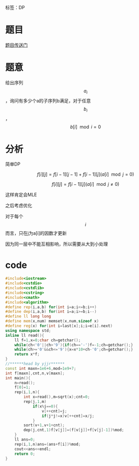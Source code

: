 ﻿---
subtitle: "调整DP顺序优化空间"
tags: 
 - DP-杂题
grammar_cjkRuby: true
catalog: true
layout:  post
header-img: "img/header/P60.jpg"
preview-img: "/img/preview/P60.jpg"
---
标签：DP

# 题目

[题目传送门](http://codeforces.com/contest/1061/problem/C)

# 题意

给出序列$$a_i$$，询问有多少个a的子序列b满足，对于任意$$b_i$$，$$b[i]\mod i=0$$

# 分析

简单DP

$$f[i][j]=f[i-1][j-1]+f[i-1][j] (a[i]\mod j=0)$$

$$f[i][j]=f[i-1][j] (a[i]\mod j\not= 0)$$

这样肯定会MLE

之后考虑优化

对于每个$$i$$而言，只在j为a[i]的因数才更新

因为同一层中不能互相影响，所以需要从大到小处理

# code
```cpp
#include<iostream>
#include<cstdio>
#include<cstdlib>
#include<cstring>
#include<cmath>
#include<algorithm>
#define rep(i,a,b) for(int i=a;i<=b;i++)
#define dep(i,a,b) for(int i=a;i>=b;i--)
#define ll long long
#define mem(x,num) memset(x,num,sizeof x)
#define reg(x) for(int i=last[x];i;i=e[i].next)
using namespace std;
inline ll read(){
    ll f=1,x=0;char ch=getchar();
    while(ch<'0'||ch>'9'){if(ch=='-')f=-1;ch=getchar();}
    while(ch>='0'&&ch<='9'){x=x*10+ch-'0';ch=getchar();}
    return x*f;
}
//******head by yjjr******
const int maxn=1e6+6,mod=1e9+7;
int f[maxn],cnt,n,v[maxn];
int main(){
    n=read();
    f[0]=1;
    rep(i,1,n){
        int x=read(),m=sqrt(x);cnt=0;
        rep(j,1,m)
            if(x%j==0){
                v[++cnt]=j;
                if(j*j!=x)v[++cnt]=x/j;
            }
        sort(v+1,v+1+cnt);
        dep(j,cnt,1)f[v[j]]=(f[v[j]]+f[v[j]-1])%mod;
    }
    ll ans=0;
    rep(i,1,n)ans=(ans+f[i])%mod;
    cout<<ans<<endl;
    return 0;
}
```
